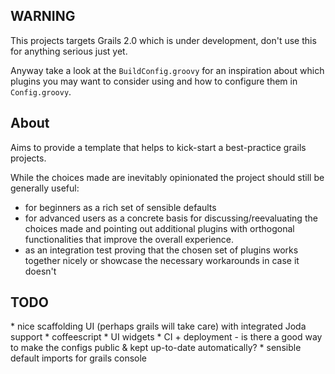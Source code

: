 <h2>WARNING</h2>

This projects targets Grails 2.0 which is under development, don't use this for anything serious just yet.

Anyway take a look at the <code>BuildConfig.groovy</code> for an inspiration about which plugins you may want to
consider using and how to configure them in <code>Config.groovy</code>.

<h2>About</h2>

Aims to provide a template that helps to kick-start a best-practice grails projects. 

While the choices made are inevitably opinionated the project should still be generally useful:

* for beginners as a rich set of sensible defaults
* for advanced users as a concrete basis for discussing/reevaluating the choices made and pointing out
	additional plugins with orthogonal functionalities that improve the overall experience.
* as an integration test proving that the chosen set of plugins works together nicely or 
	showcase the necessary workarounds in case it doesn't

<h2>TODO</h2>
* nice scaffolding UI (perhaps grails will take care) with integrated Joda support
* coffeescript 
* UI widgets
* CI + deployment - is there a good way to make the configs public & kept up-to-date automatically?
* sensible default imports for grails console
